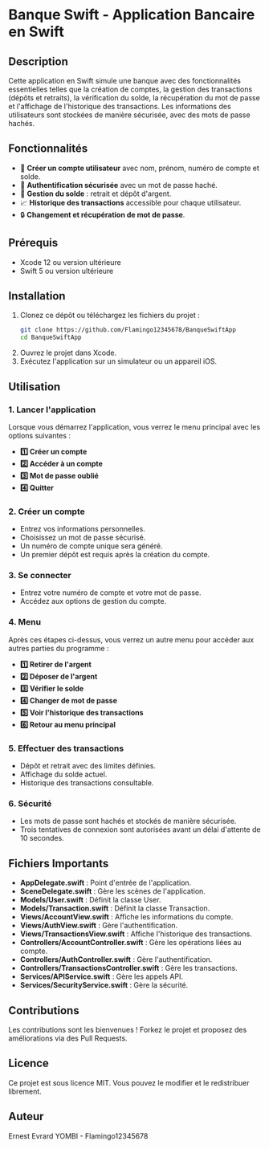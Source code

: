 # Banque Swift - Application Bancaire en Swift

## Description

Cette application en Swift simule une banque avec des fonctionnalités essentielles telles que la création de comptes, la gestion des transactions (dépôts et retraits), la vérification du solde, la récupération du mot de passe et l'affichage de l'historique des transactions. Les informations des utilisateurs sont stockées de manière sécurisée, avec des mots de passe hachés.

## Fonctionnalités

- 💼 **Créer un compte utilisateur** avec nom, prénom, numéro de compte et solde.
- 🔐 **Authentification sécurisée** avec un mot de passe haché.
- 💎 **Gestion du solde** : retrait et dépôt d'argent.
- 📈 **Historique des transactions** accessible pour chaque utilisateur.
- 🔒 **Changement et récupération de mot de passe**.

## Prérequis

- Xcode 12 ou version ultérieure
- Swift 5 ou version ultérieure

## Installation

1. Clonez ce dépôt ou téléchargez les fichiers du projet :
   ```bash
   git clone https://github.com/Flamingo12345678/BanqueSwiftApp
   cd BanqueSwiftApp
   ```
2. Ouvrez le projet dans Xcode.
3. Exécutez l'application sur un simulateur ou un appareil iOS.

## Utilisation

### 1. Lancer l'application

Lorsque vous démarrez l'application, vous verrez le menu principal avec les options suivantes :

- **1️⃣ Créer un compte**
- **2️⃣ Accéder à un compte**
- **3️⃣ Mot de passe oublié**
- **4️⃣ Quitter**

### 2. Créer un compte

- Entrez vos informations personnelles.
- Choisissez un mot de passe sécurisé.
- Un numéro de compte unique sera généré.
- Un premier dépôt est requis après la création du compte.

### 3. Se connecter

- Entrez votre numéro de compte et votre mot de passe.
- Accédez aux options de gestion du compte.

### 4. Menu

Après ces étapes ci-dessus, vous verrez un autre menu pour accéder aux autres parties du programme :

- **1️⃣ Retirer de l'argent**
- **2️⃣ Déposer de l'argent**
- **3️⃣ Vérifier le solde**
- **4️⃣ Changer de mot de passe**
- **5️⃣ Voir l'historique des transactions**
- **6️⃣ Retour au menu principal**

### 5. Effectuer des transactions

- Dépôt et retrait avec des limites définies.
- Affichage du solde actuel.
- Historique des transactions consultable.

### 6. Sécurité

- Les mots de passe sont hachés et stockés de manière sécurisée.
- Trois tentatives de connexion sont autorisées avant un délai d'attente de 10 secondes.

## Fichiers Importants

- **AppDelegate.swift** : Point d'entrée de l'application.
- **SceneDelegate.swift** : Gère les scènes de l'application.
- **Models/User.swift** : Définit la classe User.
- **Models/Transaction.swift** : Définit la classe Transaction.
- **Views/AccountView.swift** : Affiche les informations du compte.
- **Views/AuthView.swift** : Gère l'authentification.
- **Views/TransactionsView.swift** : Affiche l'historique des transactions.
- **Controllers/AccountController.swift** : Gère les opérations liées au compte.
- **Controllers/AuthController.swift** : Gère l'authentification.
- **Controllers/TransactionsController.swift** : Gère les transactions.
- **Services/APIService.swift** : Gère les appels API.
- **Services/SecurityService.swift** : Gère la sécurité.

## Contributions

Les contributions sont les bienvenues ! Forkez le projet et proposez des améliorations via des Pull Requests.

## Licence

Ce projet est sous licence MIT. Vous pouvez le modifier et le redistribuer librement.

## Auteur

Ernest Evrard YOMBI - Flamingo12345678